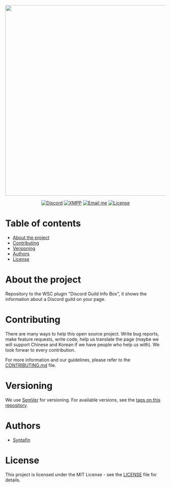 <p align="center"><a href="https://syntafin.dev" target="_blank"><img src="https://share.syntafin.de/github/dev_slogan.png" width="600" /></a></p>

<p align="center">
<a href="https://discord.gg/7NqGZfn" target="_blank"><img src="https://img.shields.io/discord/616573354685759488?color=fe93db&label=Discord&style=for-the-badge" alt="Discord" /></a>
<a href="xmpp://syntafin@tengu.chat"><img src="https://img.shields.io/static/v1?label=XMPP&message=syntafin@tengu.chat&color=fe93db&style=for-the-badge" alt="XMPP" /></a>
<a href="mailto://hello@syntafin.dev"><img src="https://img.shields.io/static/v1?label=Mail&message=hello@syntafin.dev&color=fe93db&style=for-the-badge" alt="Email me" /></a>
<a href="LICENSE"><img src="https://img.shields.io/static/v1?label=Lizenz&message=MIT&color=fe93db&style=for-the-badge" alt="License" /></a>
</p>

# Table of contents

* [About the project](#about-the-project)
* [Contributing](#contributing)
* [Versioning](#versioning)
* [Authors](#authors)
* [License](#license)

# About the project

Repository to the WSC plugin "Discord Guild Info Box", it shows the information about a Discord guild on your page.

# Contributing

There are many ways to help this open source project. Write bug reports, make feature requests, write code, help us translate the page (maybe we will support Chinese and Korean if we have people who help us with). We look forwar to every contribution.

For more information and our guidelines, please refer to the [CONTRIBUTING.md](CONTRIBUTING.md) file.

# Versioning

We use [SemVer](http://semver.org/) for versioning. For available versions, see the [tags on this repository](tags). 

# Authors

* [Syntafin](https://github.com/syntafin)

# License

This project is licensed under the MIT License - see the [LICENSE](LICENSE) file for details.
